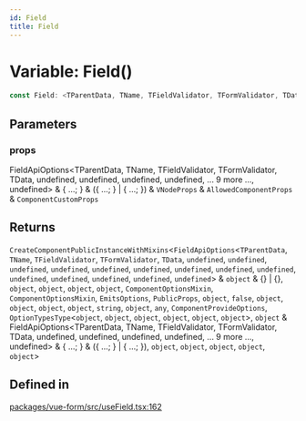 ```yaml
---
id: Field
title: Field
---
```


# Variable: Field()

```ts
const Field: <TParentData, TName, TFieldValidator, TFormValidator, TData>(props) => CreateComponentPublicInstanceWithMixins<FieldApiOptions<TParentData, TName, TFieldValidator, TFormValidator, TData, undefined, undefined, undefined, undefined, undefined, undefined, undefined, undefined, undefined, undefined, undefined, undefined, undefined, undefined> & object & {} | {}, object, object, object, object, ComponentOptionsMixin, ComponentOptionsMixin, EmitsOptions, PublicProps, object, false, object, object, object, object, string, object, any, ComponentProvideOptions, OptionTypesType<object, object, object, object, object, object>, object & FieldApiOptions<TParentData, TName, TFieldValidator, TFormValidator, TData, undefined, undefined, undefined, undefined, ... 9 more ..., undefined> & { ...; } & ({ ...; } | { ...; }), object, object, object, object, object>;
```

## Parameters

### props

FieldApiOptions\<TParentData, TName, TFieldValidator, TFormValidator, TData, undefined, undefined, undefined, undefined, ... 9 more ..., undefined\> & \{ ...; \} & (\{ ...; \} \| \{ ...; \}) & `VNodeProps` & `AllowedComponentProps` & `ComponentCustomProps`

## Returns

`CreateComponentPublicInstanceWithMixins`\<`FieldApiOptions`\<`TParentData`, `TName`, `TFieldValidator`, `TFormValidator`, `TData`, `undefined`, `undefined`, `undefined`, `undefined`, `undefined`, `undefined`, `undefined`, `undefined`, `undefined`, `undefined`, `undefined`, `undefined`, `undefined`, `undefined`\> & `object` & \{\} \| \{\}, `object`, `object`, `object`, `object`, `ComponentOptionsMixin`, `ComponentOptionsMixin`, `EmitsOptions`, `PublicProps`, `object`, `false`, `object`, `object`, `object`, `object`, `string`, `object`, `any`, `ComponentProvideOptions`, `OptionTypesType`\<`object`, `object`, `object`, `object`, `object`, `object`\>, `object` & FieldApiOptions\<TParentData, TName, TFieldValidator, TFormValidator, TData, undefined, undefined, undefined, undefined, ... 9 more ..., undefined\> & \{ ...; \} & (\{ ...; \} \| \{ ...; \}), `object`, `object`, `object`, `object`, `object`\>

## Defined in

[packages/vue-form/src/useField.tsx:162](https://github.com/TanStack/form/blob/main/packages/vue-form/src/useField.tsx#L162)
